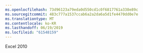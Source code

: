```yaml
---
ms.openlocfilehash: 73d96123a79eda0d550cd1c0f6817761a338e89c
ms.sourcegitcommit: 483c777a1537ccab6a2a2da6a5d1fe4470dd0e7e
ms.translationtype: MT
ms.contentlocale: ko-KR
ms.lasthandoff: 06/19/2019
ms.locfileid: "61548159"
---
```

Excel 2010